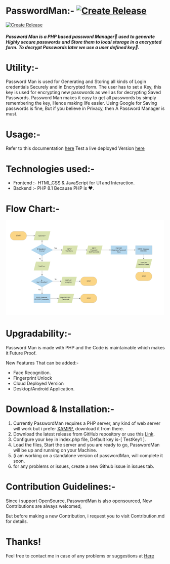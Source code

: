 # PasswordMan:- [![Create Release](https://github.com/ashutosh7i/PasswordMan/actions/workflows/PasswordMan_autoRelease.yml/badge.svg?event=release)](https://github.com/ashutosh7i/PasswordMan/actions/workflows/PasswordMan_autoRelease.yml)

[![Create Release](https://github.com/ashutosh7i/PasswordMan/actions/workflows/PasswordMan_autoRelease.yml/badge.svg?event=push)](https://github.com/ashutosh7i/PasswordMan/actions/workflows/PasswordMan_autoRelease.yml)
##### Password Man is a PHP based password Manager🔏 used to generate Highly secure passwords and Store them to local storage in a encrypted form. To decrypt Passwords later we use a user defined key🔑.

# Utility:-

Password Man is used for Generating and Storing all kinds of Login credentials Securely and in Encrypted form.
The user has to set a Key, this key is used for encrypting new passwords as well as for decrypting Saved Passwords.
Password Man makes it easy to get all passwords by simply remembering the key,
Hence making life easier.
Using Google for Saving passwords is fine, But if you believe in Privacy, then
A Password Manager is must.

# Usage:-

Refer to this documentation [here](https://devfolio.co/projects/passwordman-29d7 "How to use PasswordMan")
Test a live deployed Version [here](https://replit.com/@Ashutosh7i/PasswordMan?v=1 "use PasswordMan live")

# Technologies used:-

- Frontend :- HTML,CSS & JavaScript for UI and Interaction.
- Backend :- PHP 8.1 Because PHP is ❤.

# Flow Chart:-

<img src="https://github.com/ashutosh7i/PasswordMan/blob/main/documentation/flow.png?raw=true" alt="flow.png" width="500" height="300" class="jop-noMdConv">

# Upgradability:-

Password Man is made with PHP and the Code is maintainable which makes it Future Proof.

New Features That can be added:-

- Face Recognition.
- Fingerprint Unlock
- Cloud Deployed Version
- Desktop/Android Application.

# Download & Installation:-

1.  Currently PasswordMan requires a PHP server, any kind of web server will work but i prefer [XAMPP](https://www.apachefriends.org/download.html "XAMPP Download"), download it from there.
2.  Download the latest release from GitHub repository or use this [Link](https://github.com/ashutosh7i/PasswordMan/releases).
4.  Configure your key in index.php file, Default key is-[ TestKey1 ].
3.  Load the files, Start the server and you are ready to go, PasswordMan will be up and running on your Machine.
5.  (i am working on a standalone version of passwordMan, will complete it soon.
6.  for any problems or issues, create a new Github issue in issues tab.

# Contribution Guidelines:-

Since i support OpenSource, PasswordMan is also opensourced, New Contributions are always welcomed,

But before making a new Contribution, i request you to visit Contribution.md for details.

# Thanks!

Feel free to contact me in case of any problems or suggestions at [Here](https://ashutosh7i.me)

